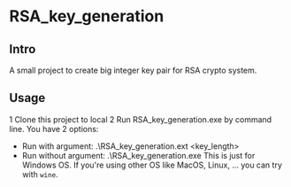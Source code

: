 # RSA_key_generation
## Intro
A small project to create big integer key pair for RSA crypto system.

## Usage
1 Clone this project to local
2 Run RSA_key_generation.exe by command line. You have 2 options:
+ Run with argument: .\RSA_key_generation.ext <key_length>
+ Run without argument: .\RSA_key_generation.exe
This is just for Windows OS. If you're using other OS like MacOS, Linux, ... you can try with `wine`.

